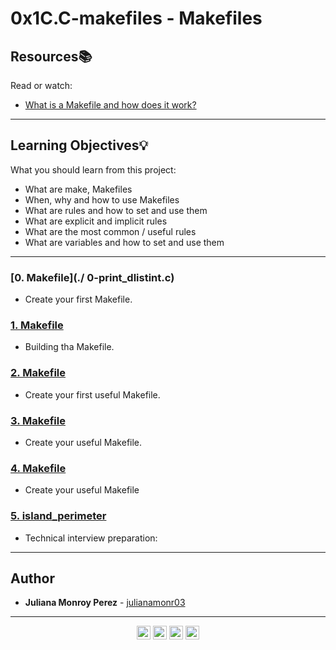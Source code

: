 # 0x1C.C-makefiles - Makefiles

## Resources:books:
Read or watch:
* [What is a Makefile and how does it work?](https://opensource.com/article/18/8/what-how-makefile)

---
## Learning Objectives:bulb:
What you should learn from this project:

* What are make, Makefiles
* When, why and how to use Makefiles
* What are rules and how to set and use them
* What are explicit and implicit rules
* What are the most common / useful rules
* What are variables and how to set and use them

---

### [0. Makefile](./ 0-print_dlistint.c)
* Create your first Makefile.


### [1. Makefile](./1-dlistint_len.c)
* Building tha Makefile.


### [2. Makefile](./2-add_dnodeint.c)
* Create your first useful Makefile.


### [3. Makefile](./3-add_dnodeint_end.c)
* Create your useful Makefile.


### [4. Makefile](./4-free_dlistint.c)
* Create your useful Makefile


### [5. island_perimeter](./5-get_dnodeint.c)
* Technical interview preparation:

---

## Author
* **Juliana Monroy Perez** - [julianamonr03](https://github.com/julianamonr03)

-----
<div align="center">


[<img align="center" alt="contact | Twitter" width="22px" src="https://cdn.jsdelivr.net/npm/simple-icons@v3/icons/twitter.svg" />](https://twitter.com/julianamonroy03)
[<img align="center" alt="contact | LinkedIn" width="22px" src="https://cdn.jsdelivr.net/npm/simple-icons@v3/icons/linkedin.svg" />](https://www.linkedin.com/in/juliana-monroy-5760b9199)
[<img align="center" alt="contact | Instagram" width="22px" src="https://cdn.jsdelivr.net/npm/simple-icons@v3/icons/instagram.svg" />](https://www.instagram.com/julianamonr03)
[<img align="center" alt="contact | Instagram" width="22px" src="https://cdn.jsdelivr.net/npm/simple-icons@3.13.0/icons/discord.svg" />](https://discord.com/users/deuterium#0883)
